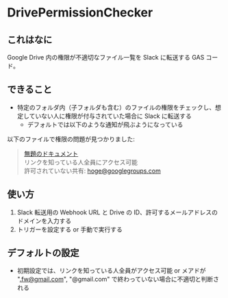 # DrivePermissionChecker

## これはなに

Google Drive 内の権限が不適切なファイル一覧を Slack に転送する GAS コード。

## できること

* 特定のフォルダ内（子フォルダも含む）のファイルの権限をチェックし、想定していない人に権限が付与されていた場合に Slack に転送する
  * デフォルトでは以下のような通知が飛ぶようになっている

 以下のファイルで権限の問題が見つかりました:
 > [無題のドキュメント]()  
 > リンクを知っている人全員にアクセス可能  
 > 許可されていない共有: hoge@googlegroups.com

## 使い方

1. Slack 転送用の Webhook URL と Drive の ID、許可するメールアドレスのドメインを入力する
2. トリガーを設定する or 手動で実行する

## デフォルトの設定

* 初期設定では、リンクを知っている人全員がアクセス可能 or メアドが ".fw@gmail.com", "@gmail.com" で終わっていない場合に不適切と判断される
